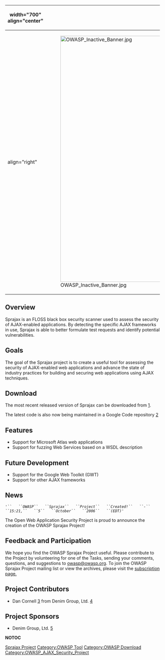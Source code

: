 <table>
<thead>
<tr class="header">
<th><p>width="700" align="center"</p></th>
<th><p><br />
</p></th>
<th><p>width="500" align="center"</p></th>
<th><p><br />
</p></th>
</tr>
</thead>
<tbody>
<tr class="odd">
<td><p>align="right"</p></td>
<td><figure>
<img src="OWASP_Inactive_Banner.jpg" title="OWASP_Inactive_Banner.jpg" alt="OWASP_Inactive_Banner.jpg" width="800" /><figcaption>OWASP_Inactive_Banner.jpg</figcaption>
</figure></td>
<td><p>align="right"</p></td>
<td></td>
</tr>
</tbody>
</table>

## Overview

Sprajax is an FLOSS black box security scanner used to assess the
security of AJAX-enabled applications. By detecting the specific AJAX
frameworks in use, Sprajax is able to better formulate test requests and
identify potential vulnerabilities.

## Goals

The goal of the Sprajax project is to create a useful tool for assessing
the security of AJAX-enabled web applications and advance the state of
industry practices for building and securing web applications using AJAX
techniques.

## Download

The most recent released version of Sprajax can be downloaded from
[1](http://www.denimgroup.com/Sprajax_20061128.zip).

The latest code is also now being maintained in a Google Code repository
[2](http://code.google.com/p/sprajax/)

## Features

  - Support for Microsoft Atlas web applications
  - Support for fuzzing Web Services based on a WSDL description

## Future Development

  - Support for the Google Web Toolkit (GWT)
  - Support for other AJAX frameworks

## News

*`'``   ``OWASP``   ``Sprajax``   ``Project``   ``Created!``   ``-``
 ``15:21,``   ``5``   ``October``   ``2006``   ``(EDT)`*`'`

The Open Web Application Security Project is proud to announce the
creation of the OWASP Sprajax Project\!

## Feedback and Participation

We hope you find the OWASP Sprajax Project useful. Please contribute to
the Project by volunteering for one of the Tasks, sending your comments,
questions, and suggestions to owasp@owasp.org. To join the OWASP Sprajax
Project mailing list or view the archives, please visit the
[subscription
page.](http://lists.owasp.org/mailman/listinfo/owasp-sprajax)

## Project Contributors

  - Dan Cornell [3](http://www.denimgroup.com/about_managet_dan.html)
    from Denim Group, Ltd. [4](http://www.denimgroup.com/)

## Project Sponsors

  - Denim Group, Ltd. [5](http://www.denimgroup.com/)

__NOTOC__

[Sprajax Project](Category:OWASP_Project "wikilink") [Category:OWASP
Tool](Category:OWASP_Tool "wikilink") [Category:OWASP
Download](Category:OWASP_Download "wikilink")
[Category:OWASP_AJAX_Security_Project](Category:OWASP_AJAX_Security_Project "wikilink")